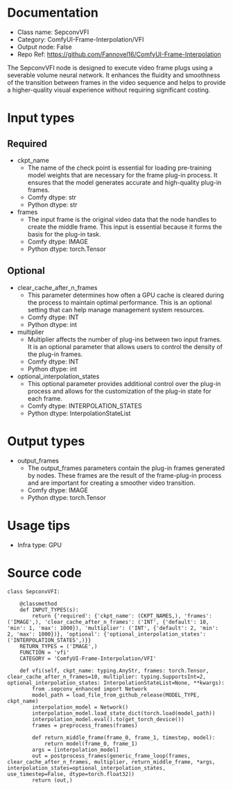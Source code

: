 # Documentation
- Class name: SepconvVFI
- Category: ComfyUI-Frame-Interpolation/VFI
- Output node: False
- Repo Ref: https://github.com/Fannovel16/ComfyUI-Frame-Interpolation

The SepconvVFI node is designed to execute video frame plugs using a severable volume neural network. It enhances the fluidity and smoothness of the transition between frames in the video sequence and helps to provide a higher-quality visual experience without requiring significant costing.

# Input types
## Required
- ckpt_name
    - The name of the check point is essential for loading pre-training model weights that are necessary for the frame plug-in process. It ensures that the model generates accurate and high-quality plug-in frames.
    - Comfy dtype: str
    - Python dtype: str
- frames
    - The input frame is the original video data that the node handles to create the middle frame. This input is essential because it forms the basis for the plug-in task.
    - Comfy dtype: IMAGE
    - Python dtype: torch.Tensor
## Optional
- clear_cache_after_n_frames
    - This parameter determines how often a GPU cache is cleared during the process to maintain optimal performance. This is an optional setting that can help manage management system resources.
    - Comfy dtype: INT
    - Python dtype: int
- multiplier
    - Multiplier affects the number of plug-ins between two input frames. It is an optional parameter that allows users to control the density of the plug-in frames.
    - Comfy dtype: INT
    - Python dtype: int
- optional_interpolation_states
    - This optional parameter provides additional control over the plug-in process and allows for the customization of the plug-in state for each frame.
    - Comfy dtype: INTERPOLATION_STATES
    - Python dtype: InterpolationStateList

# Output types
- output_frames
    - The output_frames parameters contain the plug-in frames generated by nodes. These frames are the result of the frame-plug-in process and are important for creating a smoother video transition.
    - Comfy dtype: IMAGE
    - Python dtype: torch.Tensor

# Usage tips
- Infra type: GPU

# Source code
```
class SepconvVFI:

    @classmethod
    def INPUT_TYPES(s):
        return {'required': {'ckpt_name': (CKPT_NAMES,), 'frames': ('IMAGE',), 'clear_cache_after_n_frames': ('INT', {'default': 10, 'min': 1, 'max': 1000}), 'multiplier': ('INT', {'default': 2, 'min': 2, 'max': 1000})}, 'optional': {'optional_interpolation_states': ('INTERPOLATION_STATES',)}}
    RETURN_TYPES = ('IMAGE',)
    FUNCTION = 'vfi'
    CATEGORY = 'ComfyUI-Frame-Interpolation/VFI'

    def vfi(self, ckpt_name: typing.AnyStr, frames: torch.Tensor, clear_cache_after_n_frames=10, multiplier: typing.SupportsInt=2, optional_interpolation_states: InterpolationStateList=None, **kwargs):
        from .sepconv_enhanced import Network
        model_path = load_file_from_github_release(MODEL_TYPE, ckpt_name)
        interpolation_model = Network()
        interpolation_model.load_state_dict(torch.load(model_path))
        interpolation_model.eval().to(get_torch_device())
        frames = preprocess_frames(frames)

        def return_middle_frame(frame_0, frame_1, timestep, model):
            return model(frame_0, frame_1)
        args = [interpolation_model]
        out = postprocess_frames(generic_frame_loop(frames, clear_cache_after_n_frames, multiplier, return_middle_frame, *args, interpolation_states=optional_interpolation_states, use_timestep=False, dtype=torch.float32))
        return (out,)
```